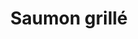---
title: "Saumon grillé"
description: "6 onces. saumon poêlé à la perfection, servi avec salade fraîche et quartier de citron, frites fraîchement coupées ou riz pilaf"
price_s: ""
price_l: "18"
price_lg: ""
weight: "4"
hidden: true
---